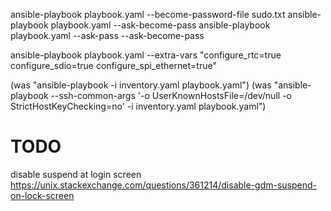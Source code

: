 ansible-playbook playbook.yaml --become-password-file sudo.txt
ansible-playbook playbook.yaml --ask-become-pass
ansible-playbook playbook.yaml --ask-pass --ask-become-pass

ansible-playbook playbook.yaml --extra-vars "configure_rtc=true configure_sdio=true configure_spi_ethernet=true"

(was "ansible-playbook -i inventory.yaml playbook.yaml")
(was "ansible-playbook --ssh-common-args '-o UserKnownHostsFile=/dev/null -o
StrictHostKeyChecking=no' -i inventory.yaml playbook.yaml")

# TODO

disable suspend at login screen
https://unix.stackexchange.com/questions/361214/disable-gdm-suspend-on-lock-screen